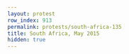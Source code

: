 ```yaml
---
layout: protest
row_index: 913
permalink: protests/south-africa-135
title: South Africa, May 2015
hidden: true
---
```

